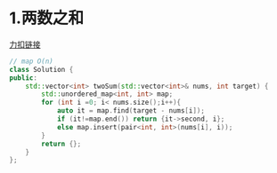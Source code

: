 # 1.两数之和

[力扣链接](https://leetcode.cn/problems/two-sum/description/)

```cpp
// map O(n)
class Solution {
public:
    std::vector<int> twoSum(std::vector<int>& nums, int target) {
        std::unordered_map<int, int> map;
        for (int i =0; i< nums.size();i++){
            auto it = map.find(target - nums[i]);
            if (it!=map.end()) return {it->second, i};
            else map.insert(pair<int, int>(nums[i], i));
        }
        return {};    
    }
};
```